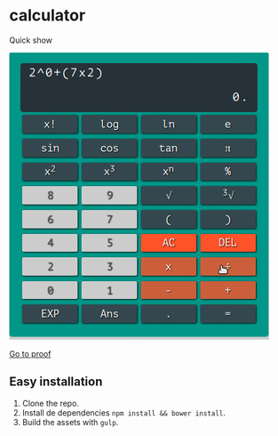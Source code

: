 # calculator

Quick show

![calculator](calculator.gif)

[Go to proof](https://rich-97.github.io/calculator)

## Easy installation

1. Clone the repo.
2. Install de dependencies `npm install && bower install`.
3. Build the assets with `gulp`.
